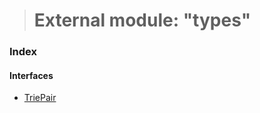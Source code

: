 > # External module: "types"

### Index

#### Interfaces

* [TriePair](../interfaces/_types_.triepair.md)